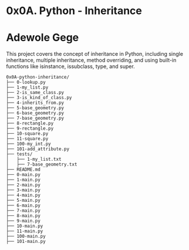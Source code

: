 # 0x0A. Python - Inheritance
# Adewole Gege
This project covers the concept of inheritance in Python, including single inheritance, multiple inheritance, method overriding, and using built-in functions like isinstance, issubclass, type, and super.


```
0x0A-python-inheritance/
├── 0-lookup.py
├── 1-my_list.py
├── 2-is_same_class.py
├── 3-is_kind_of_class.py
├── 4-inherits_from.py
├── 5-base_geometry.py
├── 6-base_geometry.py
├── 7-base_geometry.py
├── 8-rectangle.py
├── 9-rectangle.py
├── 10-square.py
├── 11-square.py
├── 100-my_int.py
├── 101-add_attribute.py
├── tests/
│   ├── 1-my_list.txt
│   ├── 7-base_geometry.txt
├── README.md
├── 0-main.py
├── 1-main.py
├── 2-main.py
├── 3-main.py
├── 4-main.py
├── 5-main.py
├── 6-main.py
├── 7-main.py
├── 8-main.py
├── 9-main.py
├── 10-main.py
├── 11-main.py
├── 100-main.py
├── 101-main.py
```

